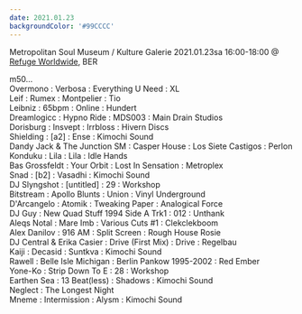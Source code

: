 ```yaml
---
date: 2021.01.23
backgroundColor: '#99CCCC'
---
```


Metropolitan Soul Museum / Kulture Galerie 2021.01.23sa 16:00-18:00 @ [Refuge Worldwide](https://refugeworldwide.com/), BER  

m50...  
Overmono : Verbosa : Everything U Need : XL  
Leif : Rumex : Montpelier : Tio  
Leibniz : 65bpm : Online : Hundert  
Dreamlogicc : Hypno Ride : MDS003 : Main Drain Studios  
Dorisburg : Insvept : Irrbloss : Hivern Discs  
Shielding : \[a2\] : Ense : Kimochi Sound  
Dandy Jack & The Junction SM : Casper House : Los Siete Castigos : Perlon  
Konduku : Lila : Lila : Idle Hands  
Bas Grossfeldt : Your Orbit : Lost In Sensation : Metroplex  
Snad : \[b2\] : Vasadhi : Kimochi Sound  
DJ Slyngshot : \[untitled\] : 29 : Workshop  
Bitstream : Apollo Blunts : Union : Vinyl Underground  
D'Arcangelo : Atomik : Tweaking Paper : Analogical Force  
DJ Guy : New Quad Stuff 1994 Side A Trk1 : 012 : Unthank  
Aleqs Notal : Mare Imb : Various Cuts #1 : Clekclekboom  
Alex Danilov : 916 AM : Split Screen : Rough House Rosie  
DJ Central & Erika Casier : Drive (First Mix) : Drive : Regelbau  
Kaiji : Decasid : Suntkva : Kimochi Sound  
Rawell : Belle Isle Michigan : Berlin Pankow 1995-2002 : Red Ember  
Yone-Ko : Strip Down To E : 28 : Workshop  
Earthen Sea : 13 Beat(less) : Shadows : Kimochi Sound  
Neglect : The Longest Night  
Mneme : Intermission : Alysm : Kimochi Sound